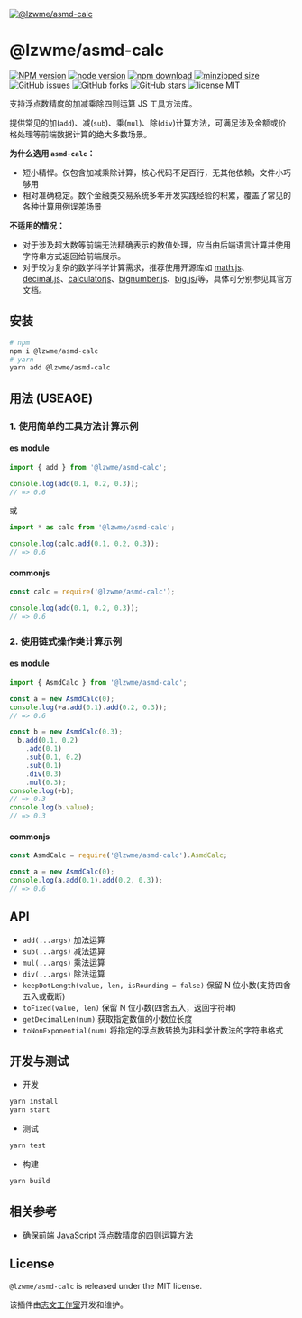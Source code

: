 [![@lzwme/asmd-calc](https://nodei.co/npm/@lzwme/asmd-calc.png)][download-url]

@lzwme/asmd-calc
========

[![NPM version][npm-badge]][npm-url]
[![node version][node-badge]][node-url]
[![npm download][download-badge]][download-url]
[![minzipped size][bundlephobia-badge]][bundlephobia-url]
[![GitHub issues][issues-badge]][issues-url]
[![GitHub forks][forks-badge]][forks-url]
[![GitHub stars][stars-badge]][stars-url]
![license MIT](https://img.shields.io/github/license/lzwme/asmd-calc)

[stars-badge]: https://img.shields.io/github/stars/lzwme/asmd-calc.svg
[stars-url]: https://github.com/lzwme/asmd-calc/stargazers
[forks-badge]: https://img.shields.io/github/forks/lzwme/asmd-calc.svg
[forks-url]: https://github.com/lzwme/asmd-calc/network
[issues-badge]: https://img.shields.io/github/issues/lzwme/asmd-calc.svg
[issues-url]: https://github.com/lzwme/asmd-calc/issues
[npm-badge]: https://img.shields.io/npm/v/@lzwme/asmd-calc.svg?style=flat-square
[npm-url]: https://npmjs.org/package/@lzwme/asmd-calc
[node-badge]: https://img.shields.io/badge/node.js-%3E=_10.9.0-green.svg?style=flat-square
[node-url]: https://nodejs.org/download/
[download-badge]: https://img.shields.io/npm/dm/@lzwme/asmd-calc.svg?style=flat-square
[download-url]: https://npmjs.org/package/@lzwme/asmd-calc
[bundlephobia-url]: https://bundlephobia.com/result?p=@lzwme/asmd-calc@latest
[bundlephobia-badge]: https://badgen.net/bundlephobia/minzip/@lzwme/asmd-calc@latest

支持浮点数精度的加减乘除四则运算 JS 工具方法库。

提供常见的加(`add`)、减(`sub`)、乘(`mul`)、除(`div`)计算方法，可满足涉及金额或价格处理等前端数据计算的绝大多数场景。

**为什么选用 `asmd-calc`：**

- 短小精悍。仅包含加减乘除计算，核心代码不足百行，无其他依赖，文件小巧够用
- 相对准确稳定。数个金融类交易系统多年开发实践经验的积累，覆盖了常见的各种计算用例误差场景

**不适用的情况：**

- 对于涉及超大数等前端无法精确表示的数值处理，应当由后端语言计算并使用字符串方式返回给前端展示。
- 对于较为复杂的数学科学计算需求，推荐使用开源库如 [math.js](https://mathjs.org/index.html)、[decimal.js](https://github.com/MikeMcl/decimal.js)、[calculatorjs](https://github.com/fzred/calculatorjs)、[bignumber.js](https://github.com/MikeMcl/bignumber.js)、[big.js/](https://github.com/MikeMcl/big.js/)等，具体可分别参见其官方文档。

## 安装

```bash
# npm
npm i @lzwme/asmd-calc
# yarn
yarn add @lzwme/asmd-calc
```


## 用法 (USEAGE)

### 1. 使用简单的工具方法计算示例

#### es module

```js
import { add } from '@lzwme/asmd-calc';

console.log(add(0.1, 0.2, 0.3));
// => 0.6
```

或

```js
import * as calc from '@lzwme/asmd-calc';

console.log(calc.add(0.1, 0.2, 0.3));
// => 0.6
```

#### commonjs


```js
const calc = require('@lzwme/asmd-calc');

console.log(add(0.1, 0.2, 0.3));
// => 0.6
```

### 2. 使用链式操作类计算示例

#### es module

```js
import { AsmdCalc } from '@lzwme/asmd-calc';

const a = new AsmdCalc(0);
console.log(+a.add(0.1).add(0.2, 0.3));
// => 0.6

const b = new AsmdCalc(0.3);
  b.add(0.1, 0.2)
    .add(0.1)
    .sub(0.1, 0.2)
    .sub(0.1)
    .div(0.3)
    .mul(0.3);
console.log(+b);
// => 0.3
console.log(b.value);
// => 0.3
```

#### commonjs

```js
const AsmdCalc = require('@lzwme/asmd-calc').AsmdCalc;

const a = new AsmdCalc(0);
console.log(a.add(0.1).add(0.2, 0.3));
// => 0.6
```

## API

- `add(...args)` 加法运算
- `sub(...args)` 减法运算
- `mul(...args)` 乘法运算
- `div(...args)` 除法运算
- `keepDotLength(value, len, isRounding = false)` 保留 N 位小数(支持四舍五入或截断)
- `toFixed(value, len)` 保留 N 位小数(四舍五入，返回字符串)
- `getDecimalLen(num)` 获取指定数值的小数位长度
- `toNonExponential(num)` 将指定的浮点数转换为非科学计数法的字符串格式

## 开发与测试

- 开发

```bash
yarn install
yarn start
```

- 测试

```bash
yarn test
```

- 构建

```bash
yarn build
```

## 相关参考

- [确保前端 JavaScript 浮点数精度的四则运算方法](https://lzw.me/a/javascript-floating-point-arithmetic.html)
## License

`@lzwme/asmd-calc` is released under the MIT license.

该插件由[志文工作室](https://lzw.me)开发和维护。
